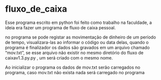 # fluxo_de_caixa

Esse programa escrito em python foi feito como trabalho na faculdade, a ideia era fazer um programa de fluxo de caixa pessoal.

no programa se pode registar as movimentação de dinheiro de um período de tempo, visualizara-las ao informar o código ou data delas, quando o programa é finalizador os dados são gravados em um arquivo chamado “mov.txt”, se esse arquivo não existir no mesmo diretório do fluxo de caixav1.3.py.py , um será criado com o mesmo nome.

Ao inicializar o programa os dados de mov.txt serão carregados no programa, caso mov.txt não exista nada será carregado no programa

